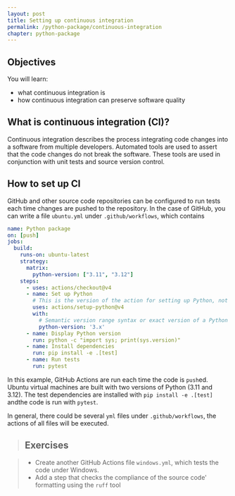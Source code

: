 ```yaml
---
layout: post
title: Setting up continuous integration
permalink: /python-package/continuous-integration
chapter: python-package
---
```


## Objectives

You will learn:

 * what continuous integration is
 * how continuous integration can preserve software quality

## What is continuous integration (CI)?

Continuous integration describes the process integrating code changes into a software from multiple developers. Automated tools are used to assert that the code changes do not break the software. These
tools are used in conjunction with unit tests and source version control.

## How to set up CI

GitHub and other source code repositories can be configured to run tests each time changes are pushed to the repository. In the case of GitHub, you can write a file `ubuntu.yml` under `.github/workflows`, which contains
```YAML
name: Python package
on: [push]
jobs:
  build:
    runs-on: ubuntu-latest
    strategy:
      matrix:
        python-version: ["3.11", "3.12"]
    steps:
      - uses: actions/checkout@v4
      - name: Set up Python
        # This is the version of the action for setting up Python, not the Python version.
        uses: actions/setup-python@v4
        with:
          # Semantic version range syntax or exact version of a Python version
          python-version: '3.x'
      - name: Display Python version
        run: python -c "import sys; print(sys.version)"
      - name: Install dependencies
        run: pip install -e .[test]
      - name: Run tests
        run: pytest
```
In this example, GitHub Actions are run each time the code is `push`ed. Ubuntu virtual machines are built with two versions of Python (3.11 and 3.12). The test dependencies are installed with `pip install -e .[test]` andthe code is run with `pytest`. 

In general, there could be several `yml` files under `.github/workflows`, the actions of all files will be executed.

> ## Exercises

> * Create another GitHub Actions file `windows.yml`, which tests the code under Windows.
> * Add a step that checks the compliance of the source code' formatting using the `ruff` tool